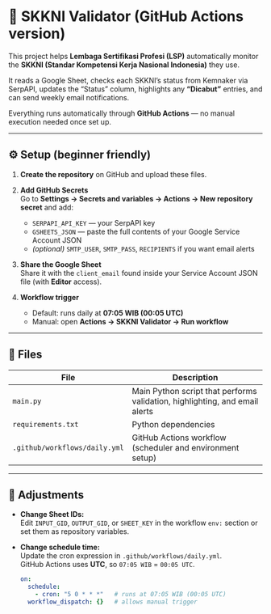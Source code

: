 # 🧩 SKKNI Validator (GitHub Actions version)

This project helps **Lembaga Sertifikasi Profesi (LSP)** automatically monitor the **SKKNI (Standar Kompetensi Kerja Nasional Indonesia)** they use.  

It reads a Google Sheet, checks each SKKNI’s status from Kemnaker via SerpAPI, updates the “Status” column, highlights any **“Dicabut”** entries, and can send weekly email notifications.  

Everything runs automatically through **GitHub Actions** — no manual execution needed once set up.

---

## ⚙️ Setup (beginner friendly)

1. **Create the repository** on GitHub and upload these files.

2. **Add GitHub Secrets**  
   Go to **Settings → Secrets and variables → Actions → New repository secret** and add:
   - `SERPAPI_API_KEY` — your SerpAPI key  
   - `GSHEETS_JSON` — paste the full contents of your Google Service Account JSON  
   - *(optional)* `SMTP_USER`, `SMTP_PASS`, `RECIPIENTS` if you want email alerts

3. **Share the Google Sheet**  
   Share it with the `client_email` found inside your Service Account JSON file (with **Editor** access).

4. **Workflow trigger**  
   - Default: runs daily at **07:05 WIB (00:05 UTC)**  
   - Manual: open **Actions → SKKNI Validator → Run workflow**

---

## 📂 Files

| File | Description |
|------|--------------|
| `main.py` | Main Python script that performs validation, highlighting, and email alerts |
| `requirements.txt` | Python dependencies |
| `.github/workflows/daily.yml` | GitHub Actions workflow (scheduler and environment setup) |

---

## 🔧 Adjustments

- **Change Sheet IDs:**  
  Edit `INPUT_GID`, `OUTPUT_GID`, or `SHEET_KEY` in the workflow `env:` section or set them as repository variables.

- **Change schedule time:**  
  Update the cron expression in `.github/workflows/daily.yml`.  
  GitHub Actions uses **UTC**, so `07:05 WIB` = `00:05 UTC`.

  ```yaml
  on:
    schedule:
      - cron: "5 0 * * *"   # runs at 07:05 WIB (00:05 UTC)
    workflow_dispatch: {}   # allows manual trigger
